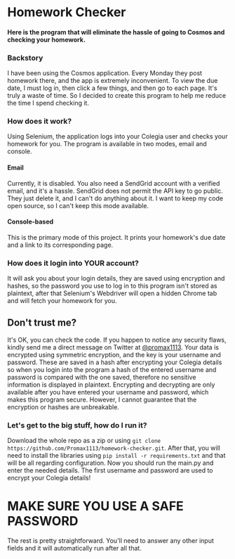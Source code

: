 # Homework Checker

#### Here is the program that will eliminate the hassle of going to Cosmos and checking your homework.

### Backstory

I have been using the Cosmos application. Every Monday they post homework there, and the app is extremely inconvenient. To view the due date, I must log in, then click a few things, and then go to each page. It's truly a waste of time. So I decided to create this program to help me reduce the time I spend checking it.

### How does it work?

Using Selenium, the application logs into your Colegia user and checks your homework for you. The program is available in two modes, email and console.

#### Email

Currently, it is disabled. You also need a SendGrid account with a verified email, and it's a hassle.  SendGrid does not permit the API key to go public. They just delete it, and I can't do anything about it. I want to keep my code open source, so I can't keep this mode available.

#### Console-based

This is the primary mode of this project. It prints your homework's due date and a link to its corresponding page.

### How does it login into YOUR account?

It will ask you about your login details, they are saved using encryption and hashes, so the password you use to log in to this program isn't stored as plaintext, after that Selenium's Webdriver will open a hidden Chrome tab and will fetch your homework for you.

## Don't trust me?

It's OK, you can check the code. If you happen to notice any security flaws, kindly send me a direct message on Twitter at [@promax1113](https://twitter.com/promax1113). Your data is encrypted using symmetric encryption, and the key is your username and password. These are saved in a hash after encrypting your Colegia details so when you login into the program a hash of the entered username and password is compared with the one saved, therefore no sensitive information is displayed in plaintext. Encrypting and decrypting are only available after you have entered your username and password, which makes this program secure. However, I cannot guarantee that the encryption or hashes are unbreakable. 

### Let's get to the big stuff, how do I run it?

Download the whole repo as a zip or using ```git clone https://github.com/Promax1113/homework-checker.git```. After that, you will need to install the libraries using ```pip install -r requirements.txt``` and that will be all regarding configuration. Now you should run the main.py and enter the needed details. The first username and password are used to encrypt your Colegia details!

# MAKE SURE YOU USE A SAFE PASSWORD

The rest is pretty straightforward. You'll need to answer any other input fields and it will automatically run after all that.